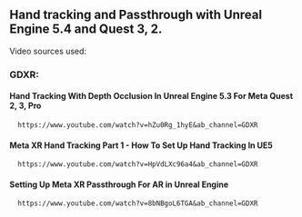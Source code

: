 ## Hand tracking and Passthrough with Unreal Engine 5.4 and Quest 3, 2.

Video sources used: 

### **GDXR:**
 #### **Hand Tracking With Depth Occlusion In Unreal Engine 5.3 For Meta Quest 2, 3, Pro**
      https://www.youtube.com/watch?v=hZu0Rg_1hyE&ab_channel=GDXR
 #### **Meta XR Hand Tracking Part 1 - How To Set Up Hand Tracking In UE5**
      https://www.youtube.com/watch?v=HpVdLXc96a4&ab_channel=GDXR
      
  #### **Setting Up Meta XR Passthrough For AR in Unreal Engine**
      https://www.youtube.com/watch?v=8bNBgoL6TGA&ab_channel=GDXR


